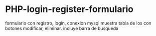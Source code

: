# PHP-login-register-formulario
formulario con registro, login, conexion mysql muestra tabla de los con botones modificar, eliminar.
incluye barra de busqueda
